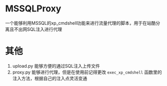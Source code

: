 # MSSQLProxy
一个能够利用MSSQL的xp_cmdshell功能来进行流量代理的脚本，用于在站酷分离且不出网SQL注入进行代理
# 其他
1. upload.py 能够方便的通过SQL注入上传文件
2. proxy.py 能够进行代理，但是在使用前记得更改 `exec_xp_cmdshell` 函数里的注入方法，根据自己的注入点灵活变通
